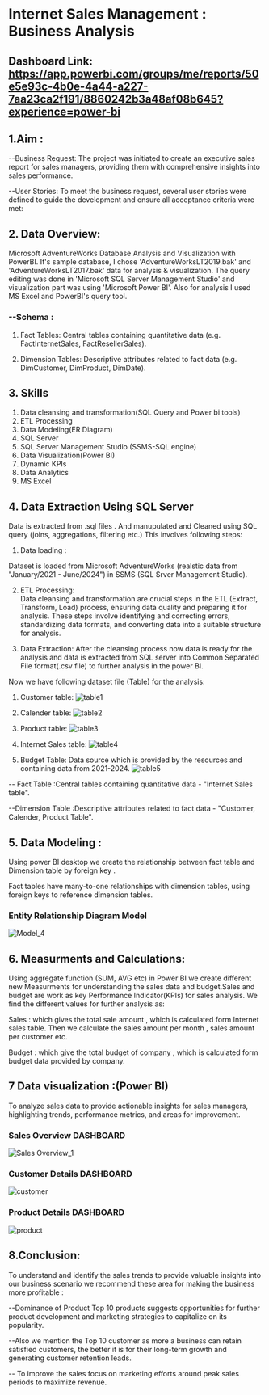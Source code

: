 # Internet Sales Management : Business Analysis

## Dashboard Link: https://app.powerbi.com/groups/me/reports/50e5e93c-4b0e-4a44-a227-7aa23ca2f191/8860242b3a48af08b645?experience=power-bi

## 1.Aim :

--Business Request:
The project was initiated to create an executive sales report for sales managers, providing them with comprehensive insights into sales performance.

--User Stories:
To meet the business request, several user stories were defined to guide the development and ensure all acceptance criteria were met:

## 2. Data Overview: 
Microsoft AdventureWorks Database Analysis and Visualization with PowerBI. It's sample database, I chose 'AdventureWorksLT2019.bak' and 'AdventureWorksLT2017.bak' data for analysis & visualization. The query editing was done in 'Microsoft SQL Server Management Studio' and visualization part was using 'Microsoft Power BI'. Also for analysis I used MS Excel and PowerBI's query tool.
### --Schema :

1.  Fact Tables: Central tables containing quantitative data (e.g. FactInternetSales, FactResellerSales).

2. Dimension Tables: Descriptive attributes related to fact data (e.g. DimCustomer, DimProduct, DimDate).

## 3. Skills
1. Data cleansing and transformation(SQL Query and Power bi tools)
 2. ETL Processing
3. Data Modeling(ER Diagram)
4. SQL Server 
5. SQL Server Management Studio (SSMS-SQL engine)
6. Data Visualization(Power BI)
7. Dynamic KPIs
8. Data Analytics
9. MS Excel


 
## 4. Data Extraction Using SQL Server
Data is extracted from .sql files . And manupulated and Cleaned using SQL query (joins, aggregations, filtering etc.)
This involves following steps:

1. Data loading :

Dataset is loaded from Microsoft AdventureWorks (realstic data from "January/2021 - June/2024") in SSMS (SQL Srver Management Studio).

2. ETL Processing:  
Data cleansing and transformation are crucial steps in the ETL (Extract, Transform, Load) process, ensuring data quality and preparing it for analysis. These steps involve identifying and correcting errors, standardizing data formats, and converting data into a suitable structure for analysis.

3. Data Extraction:
After the cleansing process now data is ready for the analysis and data is extracted from SQL server into Common Separated File format(.csv file) to further analysis in the power BI.

Now we have following dataset file (Table) for the analysis:

1. Customer table:
![table1](https://github.com/Snjakhar753/Comprehensive-Sales-Analysis-Dashboard/assets/122297111/31e984ba-5403-4bdf-b991-aced066841b8)

2. Calender table:
![table2](https://github.com/Snjakhar753/Comprehensive-Sales-Analysis-Dashboard/assets/122297111/780fcfa4-2420-4c6c-8d71-4c6ca992efae)

3. Product table:
![table3](https://github.com/Snjakhar753/Comprehensive-Sales-Analysis-Dashboard/assets/122297111/c85c62e5-64df-48ce-b0d7-a1bbdcb18fa3)

4. Internet Sales table:
![table4](https://github.com/Snjakhar753/Comprehensive-Sales-Analysis-Dashboard/assets/122297111/50a9729a-4e83-487e-8ae9-570dfa982c66)

5. Budget Table: Data source which is provided by the resources and containing data from 2021-2024.
![table5](https://github.com/Snjakhar753/Comprehensive-Sales-Analysis-Dashboard/assets/122297111/94f29384-1e33-4513-89a0-d3d0664d250a)

-- Fact Table :Central tables containing quantitative data -
"Internet Sales table".

--Dimension Table :Descriptive attributes related to fact data -
"Customer, Calender, Product Table".

## 5. Data Modeling :

Using power BI desktop we create the relationship between fact table and Dimension table by foreign key . 

Fact tables have many-to-one relationships with dimension tables, using foreign keys to reference dimension tables.

### Entity Relationship Diagram Model

![Model_4](https://github.com/Snjakhar753/Comprehensive-Sales-Analysis-Dashboard/assets/122297111/02c3b553-5058-4960-b05a-65adeb2e4c32)

## 6. Measurments and Calculations:
Using aggregate function (SUM, AVG etc) in Power BI we create different new Measurments for understanding the sales data and budget.Sales and budget are work as key Performance Indicator(KPIs) for sales analysis. We find the different values for further analysis as:

Sales : which gives the total sale amount , which is calculated form Internet sales table. Then we calculate the sales amount per month , sales amount per customer etc.

Budget : which give the total budget of company , which is calculated form budget data provided by company.

## 7 Data visualization :(Power BI)
To analyze sales data to provide actionable insights for sales managers, highlighting trends, performance metrics, and areas for improvement.
### Sales Overview DASHBOARD
![Sales Overview_1](https://github.com/Snjakhar753/Comprehensive-Sales-Analysis-Dashboard/assets/122297111/cffc6ad9-3a4b-4085-9ea6-3df339a113f2)

### Customer Details DASHBOARD
![customer](https://github.com/Snjakhar753/Comprehensive-Sales-Analysis-Dashboard/assets/122297111/7e2d1ebe-8975-4332-a114-ccd1866bb040)

###  Product Details DASHBOARD
![product](https://github.com/Snjakhar753/Comprehensive-Sales-Analysis-Dashboard/assets/122297111/3ce29bad-f8be-4afc-940d-c12c2358f576)


## 8.Conclusion:
To understand and  identify the sales trends to provide valuable insights into our business scenario we recommend these area for making the business more profitable :

--Dominance of Product Top 10 products suggests opportunities for further product development and marketing strategies to capitalize on its popularity.

--Also we mention the Top 10 customer as  more a business can retain satisfied customers, the better it is for their long-term growth and generating customer retention leads.

-- To improve the sales focus on marketing efforts around peak sales periods to maximize revenue.
